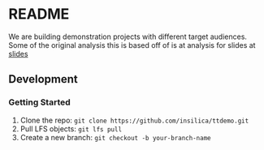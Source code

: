 # README
We are building demonstration projects with different target audiences. Some of the original analysis this is based off of is at analysis for slides at [slides](https://docs.google.com/presentation/u/1/d/1qVXcFiqDb4BzUHOd_m3nPXdWe1adilV8Tk-_kzJkgHs/edit#slide=id.p)


## Development
### Getting Started

1. Clone the repo: `git clone https://github.com/insilica/ttdemo.git`
2. Pull LFS objects: `git lfs pull`
3. Create a new branch: `git checkout -b your-branch-name`



